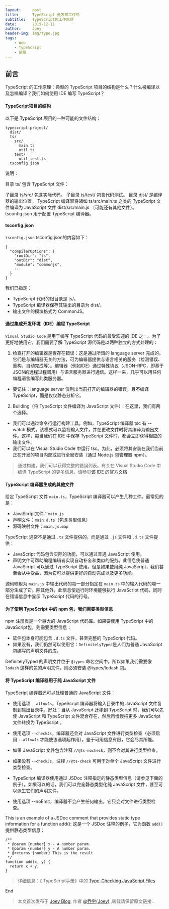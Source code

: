 ```yaml
---
layout:     post
title:      TypeScript 是怎样工作的
subtitle:   TypeScript的工作原理
date:       2019-12-11
author:     Joey
header-img: img/type.jpg
tags:
    - Web
    - TypeScript
    - 前端
---
```


## 前言

TypeScript 的工作原理：典型的 TypeScript 项目的结构是什么？什么被编译以及怎样编译？我们如何使用 IDE 编写 TypeScript？

#### TypeScript项目的结构

以下是 TypeScript 项目的一种可能的文件结构：

```
typescript-project/
  dist/
  ts/
    src/
      main.ts
      util.ts
    test/
      util_test.ts
  tsconfig.json
```

说明：

目录 ts/ 包含 TypeScript 文件：

子目录 ts/src/ 包含实际代码。
子目录 ts/test/ 包含代码测试。
目录 dist/ 是编译器的输出位置。
TypeScript 编译器将诸如 ts/src/main.ts 之类的 TypeScript 文件编译为 JavaScript 文件 dist/src/main.js （可能还有其他文件）。
tsconfig.json 用于配置 TypeScript 编译器。

#### tsconfig.json

`tsconfig.json` tsconfig.json的内容如下：

```
{
  "compilerOptions": {
    "rootDir": "ts",
    "outDir": "dist",
    "module": "commonjs",
    ···
  }
}
```

我们已指定：

- TypeScript 代码的根目录是 ts/。
- TypeScript 编译器保存其输出的目录为 dist/。
- 输出文件的模块格式为 CommonJS。

#### 通过集成开发环境（IDE）编程 TypeScript

`Visual Studio Code` 是用于编写 TypeScript 代码的最受欢迎的 IDE 之一。为了更好地使用它，我们需要了解 TypeScript 源代码是以两种独立的方式处理的：

1. 检查打开的编辑器是否存在错误：这是通过所谓的 language server 完成的。它们是与编辑器无关的方法，可为编辑器提供与语言相关的服务（检测错误、重构、自动完成等）。编辑器（例如IDE）通过特殊协议（JSON-RPC，即基于JSON的远程过程调用）与语言服务器进行通信。这样一来，几乎可以用任何编程语言编写此类服务器。
- 要记住：language server 仅列出当前打开的编辑器的错误，且不编译 TypeScript，而是仅仅静态分析它。

2. Building（将 TypeScript 文件编译为 JavaScript 文件）：在这里，我们有两个选择。

- 我们可以通过命令行运行构建工具。例如，TypeScript 编译器 tsc 有 --watch 模式，该模式可以监视输入文件，并在更改文件时将其编译为输出文件。这样，每当我们在 IDE 中保存 TypeScript 文件时，都会立即获得相应的输出文件。
- 我们可以在 Visual Studio Code 中运行 tsc。为此，必须将其安装在我们当前正在开发的项目内部或进行全局安装（通过 Node.js 包管理器 npm）。

>通过构建，我们可以获得完整的错误列表。有关在 Visual Studio Code 中编译 TypeScript 的更多信息，请参见[该 IDE 的官方文档](https://code.visualstudio.com/docs/typescript/typescript-compiling)

#### TypeScript 编译器生成的其他文件

给定 TypeScript 文件 `main.ts`，TypeScript 编译器可以产生几种工件。最常见的是：

- JavaScript文件：`main.js`
- 声明文件：`main.d.ts`（包含类型信息）
- 源码映射文件：`main.js.map`

TypeScript 通常不是通过 `.ts` 文件提供的，而是通过 `.js` 文件和 `.d.ts` 文件提供：

- JavaScript 代码包含实际的功能，可以通过普通 JavaScript 使用。
- 声明文件可帮助编程编辑者实现自动补全和类似的服务。此信息使普通 JavaScript 可以通过 TypeScript 使用。但是如果使用纯 JavaScript，我们甚至会从中受益，因为它可以提供更好的自动完成以及更多功能。

源码映射为 `main.js` 中输出代码的每一部分指定在 `main.ts` 中的输入代码的哪一部分生成了它。除其他外，此信息使运行时环境能够执行 JavaScript 代码，同时在错误信息中显示 TypeScript 代码的行号。

#### 为了使用 TypeScript 中的 npm 包，我们需要类型信息

npm 注册表是一个巨大的 JavaScript 代码库。如果要使用 TypeScript 中的 JavaScript包，则需要类型信息：

- 软件包本身可能包含 `.d.ts` 文件，甚至完整的 TypeScript 代码。
- 如果没有，我们仍然可以使用它：`DefinitelyTyped`是人们为普通 JavaScript 包编写的声明文件的库。

DefinitelyTyped 的声明文件位于 `@types` 命名空间中。所以如果我们需要像 `lodash` 这样的包的声明文件，则必须安装 @types/lodash 包。

#### 将 TypeScript 编译器用于纯 JavaScript 文件

TypeScript 编译器还可以处理普通的 JavaScript 文件：

- 使用选项 `--allowJs`，TypeScript 编译器将输入目录中的 JavaScript 文件复制到输出目录中。好处：当从 JavaScript 迁移到 TypeScript 时，我们可以先使 JavaScript 和 TypeScript 文件混合存在，然后再慢慢把更多 JavaScript 文件转换为 TypeScript 。
- 使用选项 `--checkJs`，编译器还会对 JavaScript 文件进行类型检查（必须启用 `--allowJs` 才能使该选项起作用）。鉴于可用信息有限，它会尽其所能。
- 如果 JavaScript 文件包含注释 `//@ts-nocheck`，则不会对其进行类型检查。

- 如果没有 `--checkJs`，注释 `//@ts-check` 可用于对单个 JavaScript 文件进行类型检查。
- TypeScript 编译器使用通过 JSDoc 注释指定的静态类型信息（请参见下面的例子）。如果可以的话，我们可以完全静态类型化纯 JavaScript 文件，甚至可以派生它们的声明文件。
- 使用选项 --noEmit，编译器不会产生任何输出，它只会对文件进行类型检查。

This is an example of a JSDoc comment that provides static type information for a function add():
这是一个 JSDoc 注释的例子，它为函数 `add()` 提供静态类型信息：


```
/**
 * @param {number} x - A number param.
 * @param {number} y - A number param.
 * @returns {number} This is the result
 */
function add(x, y) {
  return x + y;
}
```

>详细信息：《 TypeScript手册》中的 [Type-Checking JavaScript Files](https://www.typescriptlang.org/docs/handbook/type-checking-javascript-files.html)



End

> 本文首次发布于 [Joey Blog](http://qiaoyu113.github.io), 作者 [@乔宇(Joey)](http://github.com/qiaoyu113) ,转载请保留原文链接..